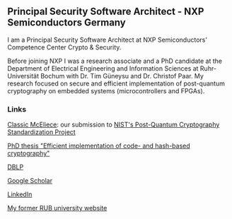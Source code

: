## Principal Security Software Architect - NXP Semiconductors Germany

I am a Principal Security Software Architect at NXP Semiconductors' Competence Center Crypto & Security.

Before joining NXP I was a research associate and a PhD candidate at the Department of Electrical Engineering and Information Sciences at Ruhr-Universität Bochum with Dr. Tim Güneysu and Dr. Christof Paar. My research focused on secure and efficient implementation of post-quantum cryptography on embedded systems (microcontrollers and FPGAs). 

### Links

[Classic McEliece](https://classic.mceliece.org/): our submission to [NIST's Post-Quantum Cryptography Standardization Project](https://csrc.nist.gov/projects/post-quantum-cryptography)

[PhD thesis "Efficient implementation of code- and hash-based cryptography"](https://hss-opus.ub.ruhr-uni-bochum.de/opus4/frontdoor/index/index/year/2017/docId/5306)

[DBLP](https://dblp.uni-trier.de/pid/05/10085.html)

[Google Scholar](https://scholar.google.de/citations?user=hac56VQAAAAJ)

[LinkedIn](https://de.linkedin.com/in/ingovonmaurich)

[My former RUB university website](https://www.seceng.ruhr-uni-bochum.de/chair/staff/Ingo_von_Maurich/)

<!---
### Markdown

Markdown is a lightweight and easy-to-use syntax for styling your writing. It includes conventions for

```markdown
Syntax highlighted code block

# Header 1
## Header 2
### Header 3

- Bulleted
- List

1. Numbered
2. List

**Bold** and _Italic_ and `Code` text

[Link](url) and ![Image](src)
--->
